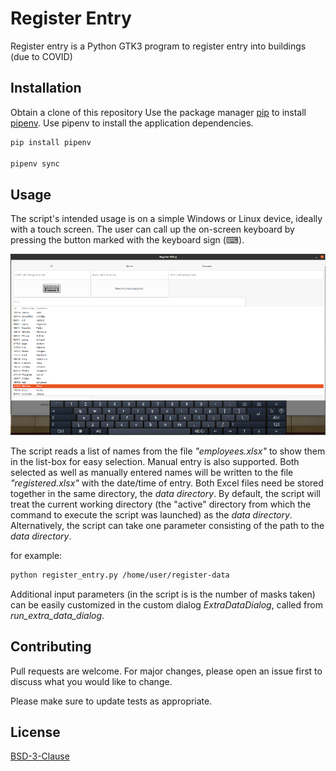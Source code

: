 # Register Entry

Register entry is a Python GTK3 program to register entry into buildings (due to COVID)

## Installation

Obtain a clone of this repository
Use the package manager [pip](https://pip.pypa.io/en/stable/) to install [pipenv](https://pipenv.pypa.io/en/latest/). Use pipenv to install the application dependencies.

```bash
pip install pipenv

pipenv sync
```
## Usage

The script's intended usage is on a simple Windows or Linux device, ideally with a touch screen. The user can call up the on-screen keyboard by pressing the button marked with the keyboard sign (⌨).

![Register Entry](./register-entry.png)

The script reads a list of names from the file *"employees.xlsx"* to show them in the list-box for easy selection. Manual entry is also supported. Both selected as well as manually entered names will be written to the file *"registered.xlsx"* with the date/time of entry. Both Excel files need be stored together in the same directory, the *data directory*. By default, the script will treat the current working directory (the "active" directory from which the command to execute the script was launched) as the *data directory*. Alternatively, the script can take one parameter consisting of the path to the *data directory*.

for example:

```bash
python register_entry.py /home/user/register-data
```

Additional input parameters (in the script is is the number of masks taken) can be easily customized in the custom dialog *ExtraDataDialog*, called from *run_extra_data_dialog*. 

## Contributing
Pull requests are welcome. For major changes, please open an issue first to discuss what you would like to change.

Please make sure to update tests as appropriate.

## License
[BSD-3-Clause](https://choosealicense.com/licenses/bsd-3-clause-clear/)
